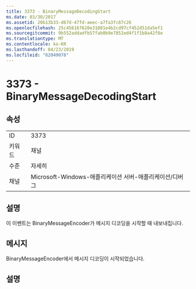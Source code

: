 ```yaml
---
title: 3373 - BinaryMessageDecodingStart
ms.date: 03/30/2017
ms.assetid: 20b13b33-d67d-47fd-aeec-a7fa3fc87c26
ms.openlocfilehash: 25c456167620e31081e4b2cd97cf452d51da5ef1
ms.sourcegitcommit: 9b552addadfb57fab0b9e7852ed4f1f1b8a42f8e
ms.translationtype: MT
ms.contentlocale: ko-KR
ms.lasthandoff: 04/23/2019
ms.locfileid: "62049078"
---
```

# <a name="3373---binarymessagedecodingstart"></a>3373 - BinaryMessageDecodingStart
## <a name="properties"></a>속성  
  
|||  
|-|-|  
|ID|3373|  
|키워드|채널|  
|수준|자세히|  
|채널|Microsoft-Windows-애플리케이션 서버-애플리케이션/디버그|  
  
## <a name="description"></a>설명  
 이 이벤트는 BinaryMessageEncoder가 메시지 디코딩을 시작할 때 내보내집니다.  
  
## <a name="message"></a>메시지  
 BinaryMessageEncoder에서 메시지 디코딩이 시작되었습니다.  
  
## <a name="details"></a>설명
